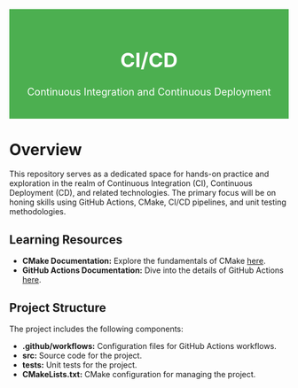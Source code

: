 <div align="center" style="background-color: #4CAF50; color: #fff; padding: 20px;">
  <h1 style="font-size: 36px;">CI/CD</h1>
  <p style="font-size: 18px;">Continuous Integration and Continuous Deployment</p>
</div>

# Overview

This repository serves as a dedicated space for hands-on practice and exploration in the realm of Continuous Integration (CI), Continuous Deployment (CD), and related technologies. The primary focus will be on honing skills using GitHub Actions, CMake, CI/CD pipelines, and unit testing methodologies.

## Learning Resources

- **CMake Documentation:** Explore the fundamentals of CMake [here](https://cmake.org/getting-started/).
- **GitHub Actions Documentation:** Dive into the details of GitHub Actions [here](https://docs.github.com/en/actions).

## Project Structure

The project includes the following components:

- **.github/workflows:** Configuration files for GitHub Actions workflows.
- **src:** Source code for the project.
- **tests:** Unit tests for the project.
- **CMakeLists.txt:** CMake configuration for managing the project.

